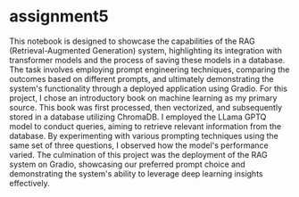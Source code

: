 # assignment5

This notebook is designed to showcase the capabilities of the RAG (Retrieval-Augmented Generation) system, highlighting its integration with transformer models and the process of saving these models in a database. The task involves employing prompt engineering techniques, comparing the outcomes based on different prompts, and ultimately demonstrating the system's functionality through a deployed application using Gradio. For this project, I chose an introductory book on machine learning as my primary source. This book was first processed, then vectorized, and subsequently stored in a database utilizing ChromaDB. I employed the LLama GPTQ model to conduct queries, aiming to retrieve relevant information from the database. By experimenting with various prompting techniques using the same set of three questions, I observed how the model's performance varied. The culmination of this project was the deployment of the RAG system on Gradio, showcasing our preferred prompt choice and demonstrating the system's ability to leverage deep learning insights effectively.
